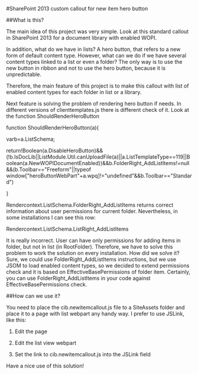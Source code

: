 #SharePoint 2013 custom callout for new item hero button

##What is this?

The main idea of this project was very simple. Look at this standard callout in SharePoint 2013 for a document library with enabled WOPI.

 

In addition, what do we have in lists? A hero button, that refers to a new form of default content type. However, what can we do if we have several content types linked to a list or even a folder? The only way is to use the new button in ribbon and not to use the hero button, because it is unpredictable.

Therefore, the main feature of this project is to make this callout with list of enabled content types for each folder in list or a library.

 



Next feature is solving the problem of rendering hero button if needs. In different versions of clienttemplates.js there is different check of it. Look at the function ShouldRenderHeroButton

function ShouldRenderHeroButton(a){

varb=a.ListSchema;

return!Boolean(a.DisableHeroButton)&&(!b.IsDocLib||ListModule.Util.canUploadFile(a)||a.ListTemplateType==119||Boolean(a.NewWOPIDocumentEnabled))&&b.FolderRight_AddListItems!=null&&(b.Toolbar=="Freeform"||typeof window["heroButtonWebPart"+a.wpq]!="undefined"&&b.Toolbar=="Standard")

}

Rendercontext.ListSchema.FolderRight_AddListItems returns correct information about user permissions for current folder. Nevertheless, in some installations I can see this row:

Rendercontext.ListSchema.ListRight_AddListItems

It is really incorrect. User can have only permissions for adding items in folder, but not in list (in RootFolder). Therefore, we have to solve this problem to work the solution on every installation. How did we solve it? Sure, we could use FolderRight_AddListItems instructions, but we use JSOM to load enabled content types, so we decided to extend permissions check and it is based on EffectiveBasePermissions of folder item. Certainly, you can use FolderRight_AddListItems in your code against EffectiveBasePermissions check.

##How can we use it?

You need to place the cib.newitemcallout.js file to a SiteAssets folder and place it to a page with list webpart any handy way. I prefer to use JSLink, like this:

1. Edit the page



2. Edit the list view webpart



3. Set the link to cib.newitemcallout.js into the JSLink field



Have a nice use of this solution!

 
